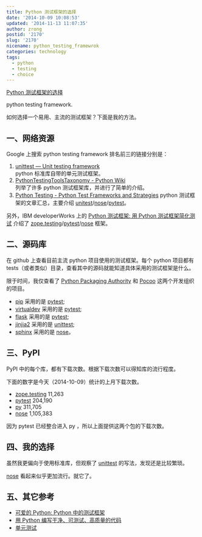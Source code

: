 ```yaml
---
title: Python 测试框架的选择
date: '2014-10-09 10:08:53'
updated: '2014-11-13 11:07:35'
author: zrong
postid: '2170'
slug: '2170'
nicename: python_testing_framewrok
categories: technology
tags:
  - python
  - testing
  - choice
---
```


[Python 测试框架的选择](http://blog.zengrong.net/post/2170.html)

python testing framework.

如何选择一个易用、主流的测试框架？下面是我的方法。<!--more-->

## 一、网络资源

Google 上搜索 python testing framework 排名前三的链接分别是：

1. [unittest — Unit testing framework][1]  
python 标准库自带的单元测试框架。
2. [PythonTestingToolsTaxonomy - Python Wiki][2]  
列举了许多 python 测试框架库，并进行了简单的介绍。
3. [Python Testing - Python Test Frameworks and Strategies][2]
python 测试框架的文章汇总，主要介绍 [unitest][1]/[nose][21]/[pytest][20]。

另外，IBM developerWorks 上的 [Python 测试框架: 用 Python 测试框架简化测试][4] 介绍了 [zope.testing][22]/[pytest][20]/[nose][21] 框架。

## 二、源码库

在 github 上查看目前主流 python 项目使用的测试框架。每个 python 项目都有 tests（或者类似）目录，查看其中的源码就能知道具体采用的测试框架是什么。

限于时间，我仅查看了 [Python Packaging Authority][5] 和 [Pocoo][6] 这两个开发组织的项目。

* [pip][7] 采用的是 [pytest][20];
* [virtualdev][8] 采用的是 [pytest][20];
* [flask][9] 采用的是 [pytest][20];
* [jinjia2][10] 采用的是 [unittest][1];
* [sphinx][11] 采用的是 [nose][21]。

## 三、PyPI

PyPI 中的每个库，都有下载次数。根据下载次数可以得知库的流行程度。

下面的数字是今天（2014-10-09）统计的上月下载次数。

* [zope.testing][22] 11,263
* [pytest][20] 204,190
* [py][23] 311,705
* [nose][21] 1,105,383

因为 pytest 已经整合进入 py ，所以上面提供这两个包的下载次数。

## 四、我的选择

虽然我更偏向于使用标准库，但观察了 [unittest][1] 的写法，发现还是比较繁琐。

[nose][21] 看起来似乎更加流行。就它了。

## 五、其它参考

* [可爱的 Python: Python 中的测试框架][31]
* [用 Python 编写干净、可测试、高质量的代码][32]
* [单元测试][33]

[1]: https://docs.python.org/2/library/unittest.html
[2]: https://wiki.python.org/moin/PythonTestingToolsTaxonomy
[3]: http://pythontesting.net
[4]: http://www.ibm.com/developerworks/cn/aix/library/au-python_test/index.html
[5]: https://packaging.python.org/en/latest/glossary.html#term-python-packaging-authority-pypa
[6]: http://www.pocoo.org/
[7]: https://github.com/pypa/pip
[8]: https://github.com/pypa/virtualenv
[9]: https://github.com/mitsuhiko/flask
[10]: https://github.com/mitsuhiko/jinja2
[11]: https://bitbucket.org/birkenfeld/sphinx
[20]: http://pytest.org
[21]: https://github.com/nose-devs/nose
[22]: https://pypi.python.org/pypi/zope.testing
[23]: https://pypi.python.org/pypi/py
[31]: http://www.ibm.com/developerworks/cn/linux/l-cptest.html
[32]: https://www.ibm.com/developerworks/cn/aix/library/au-cleancode/
[33]: http://hahack.com/wiki/python3-unittest.html
